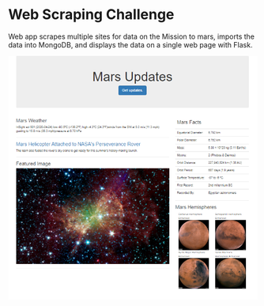 # Web Scraping Challenge

Web app scrapes multiple sites for data on the Mission to mars, imports the data into MongoDB, and displays the data on a single web page with Flask.

![Fig](./imgs/app_screenshot.png)
